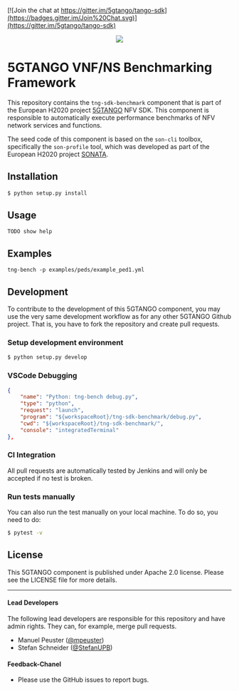 [![Join the chat at https://gitter.im/5gtango/tango-sdk](https://badges.gitter.im/Join%20Chat.svg)](https://gitter.im/5gtango/tango-sdk)

<p align="center"><img src="https://github.com/sonata-nfv/tng-api-gtw/wiki/images/sonata-5gtango-logo-500px.png" /></p>

# 5GTANGO VNF/NS Benchmarking Framework

This repository contains the `tng-sdk-benchmark` component that is part of the European H2020 project [5GTANGO](http://www.5gtango.eu) NFV SDK. This component is responsible to automatically execute performance benchmarks of NFV network services and functions.

The seed code of this component is based on the `son-cli` toolbox, specifically the `son-profile` tool, which was developed as part of the European H2020 project [SONATA](http://sonata-nfv.eu).

## Installation

```bash
$ python setup.py install
```

## Usage

```
TODO show help
```

## Examples

```
tng-bench -p examples/peds/example_ped1.yml
```

## Development

To contribute to the development of this 5GTANGO component, you may use the very same development workflow as for any other 5GTANGO Github project. That is, you have to fork the repository and create pull requests.

### Setup development environment

```bash
$ python setup.py develop
```

### VSCode Debugging

```json
{
    "name": "Python: tng-bench debug.py",
    "type": "python",
    "request": "launch",
    "program": "${workspaceRoot}/tng-sdk-benchmark/debug.py",
    "cwd": "${workspaceRoot}/tng-sdk-benchmark/",
    "console": "integratedTerminal"
},
```

### CI Integration

All pull requests are automatically tested by Jenkins and will only be accepted if no test is broken.

### Run tests manually

You can also run the test manually on your local machine. To do so, you need to do:

```bash
$ pytest -v
```

## License

This 5GTANGO component is published under Apache 2.0 license. Please see the LICENSE file for more details.

---
#### Lead Developers

The following lead developers are responsible for this repository and have admin rights. They can, for example, merge pull requests.

- Manuel Peuster ([@mpeuster](https://github.com/mpeuster))
- Stefan Schneider ([@StefanUPB](https://github.com/StefanUPB))

#### Feedback-Chanel

* Please use the GitHub issues to report bugs.
